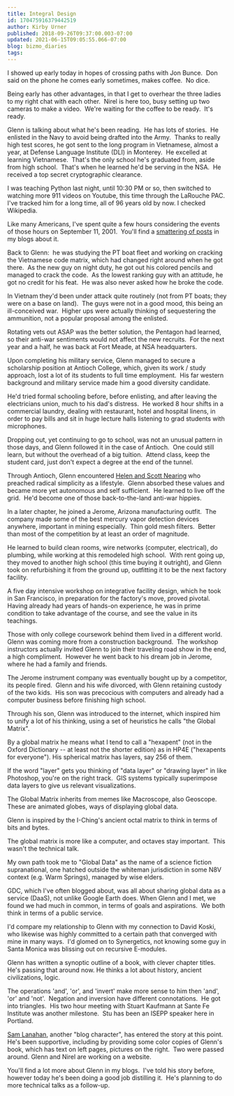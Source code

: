 ```yaml
---
title: Integral Design
id: 170475916379442519
author: Kirby Urner
published: 2018-09-26T09:37:00.003-07:00
updated: 2021-06-15T09:05:55.066-07:00
blog: bizmo_diaries
tags: 
---
```


[](https://www.flickr.com/photos/kirbyurner/44215935934/in/dateposted-public/)

I showed up early today in hopes of crossing paths with Jon Bunce.  Don said on the phone he comes early sometimes, makes coffee.  No dice.

Being early has other advantages, in that I get to overhear the three ladies to my right chat with each other.  Nirel is here too, busy setting up two cameras to make a video.  We're waiting for the coffee to be ready.  It's ready.

Glenn is talking about what he's been reading.  He has lots of stories.  He enlisted in the Navy to avoid being drafted into the Army.  Thanks to really high test scores, he got sent to the long program in Vietnamese, almost a year, at Defense Language Institute (DLI) in Monterey.  He excelled at learning Vietnamese.  That's the only school he's graduated from, aside from high school.  That's when he learned he'd be serving in the NSA.  He received a top secret cryptographic clearance.

I was teaching Python last night, until 10:30 PM or so, then switched to watching more 911 videos on Youtube, this time through the LaRouche PAC.  I've tracked him for a long time, all of 96 years old by now. I checked Wikipedia.

Like many Americans, I've spent quite a few hours considering the events of those hours on September 11, 2001.  You'll find a [smattering of posts](https://worldgame.blogspot.com/2016/01/conspiracy-dynamics.html) in my blogs about it.

Back to Glenn:  he was studying the PT boat fleet and working on cracking the Vietnamese code matrix, which had changed right around when he got there.  As the new guy on night duty, he got out his colored pencils and managed to crack the code.  As the lowest ranking guy with an attitude, he got no credit for his feat.  He was also never asked how he broke the code.

In Vietnam they'd been under attack quite routinely (not from PT boats; they were on a base on land).  The guys were not in a good mood, this being an ill-conceived war.  Higher ups were actually thinking of sequestering the ammunition, not a popular proposal among the enlisted.

Rotating vets out ASAP was the better solution, the Pentagon had learned, so their anti-war sentiments would not affect the new recruits.  For the next year and a half, he was back at Fort Meade, at NSA headquarters.  

Upon completing his military service, Glenn managed to secure a scholarship position at Antioch College, which, given its work / study approach, lost a lot of its students to full time employment.  His far western background and military service made him a good diversity candidate.

He'd tried formal schooling before, before enlisting, and after leaving the electricians union, much to his dad's distress.  He worked 8 hour shifts in a commercial laundry, dealing with restaurant, hotel and hospital linens, in order to pay bills and sit in huge lecture halls listening to grad students with microphones.

Dropping out, yet continuing to go to school, was not an unusual pattern in those days, and Glenn followed it in the case of Antioch.  One could still learn, but without the overhead of a big tuition.  Attend class, keep the student card, just don't expect a degree at the end of the tunnel.

Through Antioch, Glenn encountered [Helen and Scott Nearing](https://adventuresinthegoodlife.wordpress.com/2015/06/09/helen-nearings-good-life/) who preached radical simplicity as a lifestyle.  Glenn absorbed these values and became more yet autonomous and self sufficient.  He learned to live off the grid.  He'd become one of those back-to-the-land anti-war hippies.

In a later chapter, he joined a Jerome, Arizona manufacturing outfit.  The company made some of the best mercury vapor detection devices anywhere, important in mining especially.  Thin gold mesh filters.  Better than most of the competition by at least an order of magnitude.

He learned to build clean rooms, wire networks (computer, electrical), do plumbing, while working at this remodeled high school.  With rent going up, they moved to another high school (this time buying it outright), and Glenn took on refurbishing it from the ground up, outfitting it to be the next factory facility.

A five day intensive workshop on integrative facility design, which he took in San Francisco, in preparation for the factory's move, proved pivotal.  Having already had years of hands-on experience, he was in prime condition to take advantage of the course, and see the value in its teachings.

Those with only college coursework behind them lived in a different world.  Glenn was coming more from a construction background.  The workshop instructors actually invited Glenn to join their traveling road show in the end, a high compliment.  However he went back to his dream job in Jerome, where he had a family and friends.

The Jerome instrument company was eventually bought up by a competitor, its people fired.  Glenn and his wife divorced, with Glenn retaining custody of the two kids.  His son was precocious with computers and already had a computer business before finishing high school.

Through his son, Glenn was introduced to the internet, which inspired him to unify a lot of his thinking, using a set of heuristics he calls "the Global Matrix".

By a global matrix he means what I tend to call a "hexapent" (not in the Oxford Dictionary -- at least not the shorter edition) as in HP4E ("hexapents for everyone"). His spherical matrix has layers, say 256 of them.

If the word "layer" gets you thinking of "data layer" or "drawing layer" in like Photoshop, you're on the right track.  GIS systems typically superimpose data layers to give us relevant visualizations.

The Global Matrix inherits from memes like Macroscope, also Geoscope.  These are animated globes, ways of displaying global data.

Glenn is inspired by the I-Ching's ancient octal matrix to think in terms of bits and bytes.

The global matrix is more like a computer, and octaves stay important.  This wasn't the technical talk.

My own path took me to "Global Data" as the name of a science fiction supranational, one hatched outside the whiteman jurisdiction in some N8V context (e.g. Warm Springs), managed by wise elders.

GDC, which I've often blogged about, was all about sharing global data as a service (DaaS), not unlike Google Earth does. When Glenn and I met, we found we had much in common, in terms of goals and aspirations.  We both think in terms of a public service.

I'd compare my relationship to Glenn with my connection to David Koski, who likewise was highly committed to a certain path that converged with mine in many ways.  I'd glomed on to Synergetics, not knowing some guy in Santa Monica was blissing out on recursive E-modules.

Glenn has written a synoptic outline of a book, with clever chapter titles.  He's passing that around now. He thinks a lot about history, ancient civilizations, logic.

The operations 'and', 'or', and 'invert' make more sense to him then 'and', 'or' and 'not'.  Negation and inversion have different connotations.  He got into triangles.  His two hour meeting with Stuart Kaufmann at Sante Fe Institute was another milestone.  Stu has been an ISEPP speaker here in Portland.

[Sam Lanahan](https://controlroom.blogspot.com/2017/09/gala-gathering.html), another "blog character", has entered the story at this point.  He's been supportive, including by providing some color copies of Glenn's book, which has text on left pages, pictures on the right.  Two were passed around. Glenn and Nirel are working on a website.

You'll find a lot more about Glenn in my blogs.  I've told his story before, however today he's been doing a good job distilling it.  He's planning to do more technical talks as a follow-up.  

[](https://www.flickr.com/photos/kirbyurner/44024121455/in/dateposted-public/)